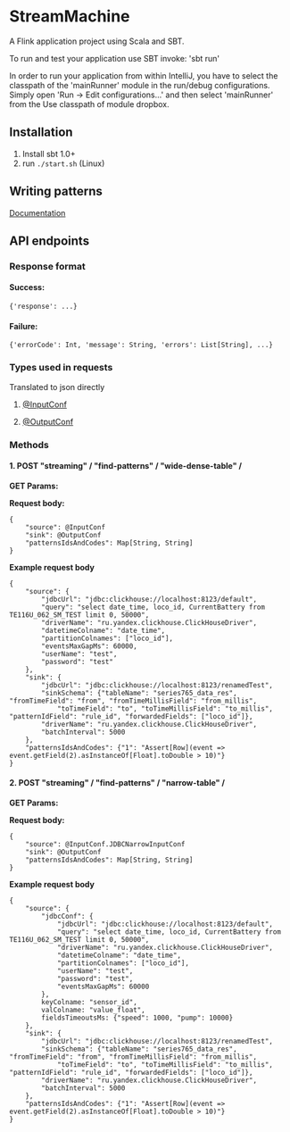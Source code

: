 StreamMachine
=============

A Flink application project using Scala and SBT.

To run and test your application use SBT invoke: 'sbt run'

In order to run your application from within IntelliJ, you have to select the classpath of the 'mainRunner' module in the run/debug configurations. Simply open 'Run -> Edit configurations...' and then select 'mainRunner' from the Use classpath of module dropbox.

Installation
------------

1. Install sbt 1.0+
2. run `./start.sh` (Linux)

Writing patterns
----------------

[Documentation](PatternsDoc.md)


API endpoints
-------------

### Response format
#### Success:
`{'response': ...}`
#### Failure:
`{'errorCode': Int, 'message': String, 'errors': List[String], ...}`


### Types used in requests
Translated to json directly

1. [@InputConf](flink/src/main/scala/ru/itclover/streammachine/io/input/InputConf.scala)

2. [@OutputConf](flink/src/main/scala/ru/itclover/streammachine/io/output/OutputConf.scala)

### Methods

#### 1. POST "streaming" / "find-patterns" / "wide-dense-table" /

__GET Params:__

__Request body:__

```
{
    "source": @InputConf
    "sink": @OutputConf
    "patternsIdsAndCodes": Map[String, String]
}
```

__Example request body__

```
{
    "source": {
        "jdbcUrl": "jdbc:clickhouse://localhost:8123/default",
        "query": "select date_time, loco_id, CurrentBattery from TE116U_062_SM_TEST limit 0, 50000",
        "driverName": "ru.yandex.clickhouse.ClickHouseDriver",
        "datetimeColname": "date_time",
        "partitionColnames": ["loco_id"],
        "eventsMaxGapMs": 60000,
        "userName": "test",
        "password": "test"
    },
    "sink": {
        "jdbcUrl": "jdbc:clickhouse://localhost:8123/renamedTest",
        "sinkSchema": {"tableName": "series765_data_res", "fromTimeField": "from", "fromTimeMillisField": "from_millis",
            "toTimeField": "to", "toTimeMillisField": "to_millis", "patternIdField": "rule_id", "forwardedFields": ["loco_id"]},
        "driverName": "ru.yandex.clickhouse.ClickHouseDriver",
        "batchInterval": 5000
    },
    "patternsIdsAndCodes": {"1": "Assert[Row](event => event.getField(2).asInstanceOf[Float].toDouble > 10)"}
}
```

#### 2. POST "streaming" / "find-patterns" / "narrow-table" /

__GET Params:__

__Request body:__

```
{
    "source": @InputConf.JDBCNarrowInputConf
    "sink": @OutputConf
    "patternsIdsAndCodes": Map[String, String]
}
```

__Example request body__
```
{
    "source": {
        "jdbcConf": {
            "jdbcUrl": "jdbc:clickhouse://localhost:8123/default",
            "query": "select date_time, loco_id, CurrentBattery from TE116U_062_SM_TEST limit 0, 50000",
            "driverName": "ru.yandex.clickhouse.ClickHouseDriver",
            "datetimeColname": "date_time",
            "partitionColnames": ["loco_id"],
            "userName": "test",
            "password": "test",
            "eventsMaxGapMs": 60000
        },
        keyColname: "sensor_id",
        valColname: "value_float",
        fieldsTimeoutsMs: {"speed": 1000, "pump": 10000}
    },
    "sink": {
        "jdbcUrl": "jdbc:clickhouse://localhost:8123/renamedTest",
        "sinkSchema": {"tableName": "series765_data_res", "fromTimeField": "from", "fromTimeMillisField": "from_millis",
            "toTimeField": "to", "toTimeMillisField": "to_millis", "patternIdField": "rule_id", "forwardedFields": ["loco_id"]},
        "driverName": "ru.yandex.clickhouse.ClickHouseDriver",
        "batchInterval": 5000
    },
    "patternsIdsAndCodes": {"1": "Assert[Row](event => event.getField(2).asInstanceOf[Float].toDouble > 10)"}
}
```